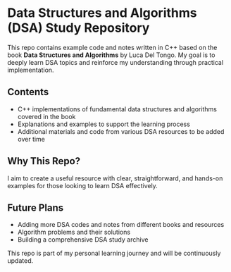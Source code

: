 # Data Structures and Algorithms (DSA) Study Repository

This repo contains example code and notes written in C++ based on the book **Data Structures and Algorithms** by Luca Del Tongo. My goal is to deeply learn DSA topics and reinforce my understanding through practical implementation.

## Contents  
- C++ implementations of fundamental data structures and algorithms covered in the book  
- Explanations and examples to support the learning process  
- Additional materials and code from various DSA resources to be added over time  

## Why This Repo?  
I aim to create a useful resource with clear, straightforward, and hands-on examples for those looking to learn DSA effectively.

## Future Plans  
- Adding more DSA codes and notes from different books and resources  
- Algorithm problems and their solutions  
- Building a comprehensive DSA study archive

This repo is part of my personal learning journey and will be continuously updated.
